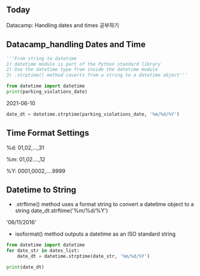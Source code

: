 ## **Today**

Datacamp: Handling dates and times 공부하기

## **Datacamp_handling Dates and Time**

```python
'''From string to datetime
1) datetime module is part of the Python standard library
2) Use the datetime type from inside the datetime module
3) .strptime() method coverts from a string to a datetime object'''

from datetime import datetime 
print(parking_violations_date)
```

2021-06-10

```python
date_dt = datetime.strptime(parking_violations_date, '%m/%d/%Y')
```

## **Time Format Settings**

%d: 01,02,...,31

%m:  01,02....,12

%Y: 0001,0002,....9999

## **Datetime to String**

- .strftime() method uses a format string to convert a datetime object to a string date_dt.strftime('%m/%d/%Y')

'06/11/2016'

- isoformat() method outputs a datetime as an ISO standard string

```python
from datetime import datetime
for date_str in dates_list:
	date_dt = datetime.strptime(date_str, '%m/%d/%Y')

print(date_dt)
```

